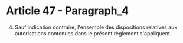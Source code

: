 # Article 47 - Paragraph_4

4. Sauf indication contraire, l'ensemble des dispositions relatives aux autorisations contenues dans le présent règlement s'appliquent.
